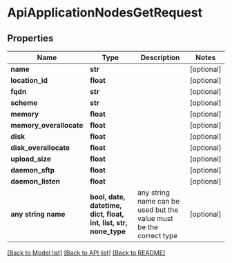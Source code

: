 # ApiApplicationNodesGetRequest


## Properties
Name | Type | Description | Notes
------------ | ------------- | ------------- | -------------
**name** | **str** |  | [optional] 
**location_id** | **float** |  | [optional] 
**fqdn** | **str** |  | [optional] 
**scheme** | **str** |  | [optional] 
**memory** | **float** |  | [optional] 
**memory_overallocate** | **float** |  | [optional] 
**disk** | **float** |  | [optional] 
**disk_overallocate** | **float** |  | [optional] 
**upload_size** | **float** |  | [optional] 
**daemon_sftp** | **float** |  | [optional] 
**daemon_listen** | **float** |  | [optional] 
**any string name** | **bool, date, datetime, dict, float, int, list, str, none_type** | any string name can be used but the value must be the correct type | [optional]

[[Back to Model list]](../README.md#documentation-for-models) [[Back to API list]](../README.md#documentation-for-api-endpoints) [[Back to README]](../README.md)


